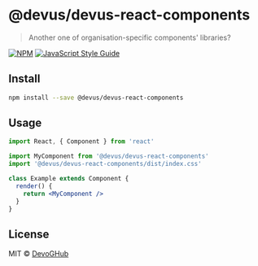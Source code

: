 # @devus/devus-react-components

> Another one of organisation-specific components&#x27; libraries?

[![NPM](https://img.shields.io/npm/v/@devus/devus-react-components.svg)](https://www.npmjs.com/package/@devus/devus-react-components) [![JavaScript Style Guide](https://img.shields.io/badge/code_style-standard-brightgreen.svg)](https://standardjs.com)

## Install

```bash
npm install --save @devus/devus-react-components
```

## Usage

```jsx
import React, { Component } from 'react'

import MyComponent from '@devus/devus-react-components'
import '@devus/devus-react-components/dist/index.css'

class Example extends Component {
  render() {
    return <MyComponent />
  }
}
```

## License

MIT © [DevoGHub](https://github.com/DevoGHub)
